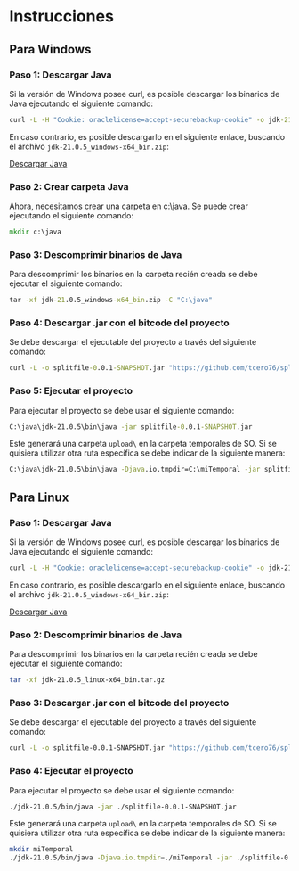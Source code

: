 # Instrucciones


## Para Windows

### Paso 1: Descargar Java

Si la versión de Windows posee curl, es posible descargar los binarios de Java ejecutando el siguiente comando:

```cmd
curl -L -H "Cookie: oraclelicense=accept-securebackup-cookie" -o jdk-21.0.5_windows-x64_bin.zip "https://download.oracle.com/java/21/archive/jdk-21.0.5_windows-x64_bin.zip"
```

En caso contrario, es posible descargarlo en el siguiente enlace, buscando el archivo `jdk-21.0.5_windows-x64_bin.zip`:

[Descargar Java](https://www.oracle.com/java/technologies/javase/jdk21-archive-downloads.html)

### Paso 2: Crear carpeta Java
Ahora, necesitamos crear una carpeta en c:\java. Se puede crear ejecutando el siguiente comando:

```cmd
mkdir c:\java
```

### Paso 3: Descomprimir binarios de Java

Para descomprimir los binarios en la carpeta recién creada se debe ejecutar el siguiente comando:

```cmd
tar -xf jdk-21.0.5_windows-x64_bin.zip -C "C:\java"
```

### Paso 4: Descargar .jar con el bitcode del proyecto
Se debe descargar el ejecutable del proyecto a través del siguiente comando:
```cmd
curl -L -o splitfile-0.0.1-SNAPSHOT.jar "https://github.com/tcero76/splitfile/releases/download/v0.0.1/splitfile-0.0.1-SNAPSHOT.jar"
```

### Paso 5: Ejecutar el proyecto
Para ejecutar el proyecto se debe usar el siguiente comando:
```cmd
C:\java\jdk-21.0.5\bin\java -jar splitfile-0.0.1-SNAPSHOT.jar
```
Este generará una carpeta `upload\` en la carpeta temporales de SO. Si se quisiera utilizar otra ruta específica se debe indicar de la siguiente manera:

```cmd
C:\java\jdk-21.0.5\bin\java -Djava.io.tmpdir=C:\miTemporal -jar splitfile-0.0.1-SNAPSHOT.jar
```

## Para Linux

### Paso 1: Descargar Java

Si la versión de Windows posee curl, es posible descargar los binarios de Java ejecutando el siguiente comando:

```bash
curl -L -H "Cookie: oraclelicense=accept-securebackup-cookie" -o jdk-21.0.5_linux-x64_bin.tar.gz "https://download.oracle.com/java/21/archive/jdk-21.0.5_linux-x64_bin.tar.gz"
```

En caso contrario, es posible descargarlo en el siguiente enlace, buscando el archivo `jdk-21.0.5_windows-x64_bin.zip`:

[Descargar Java](https://www.oracle.com/java/technologies/javase/jdk21-archive-downloads.html)

### Paso 2: Descomprimir binarios de Java

Para descomprimir los binarios en la carpeta recién creada se debe ejecutar el siguiente comando:

```bash
tar -xf jdk-21.0.5_linux-x64_bin.tar.gz
```
### Paso 3: Descargar .jar con el bitcode del proyecto
Se debe descargar el ejecutable del proyecto a través del siguiente comando:
```bash
curl -L -o splitfile-0.0.1-SNAPSHOT.jar "https://github.com/tcero76/splitfile/releases/download/v0.0.1/splitfile-0.0.1-SNAPSHOT.jar"
```
### Paso 4: Ejecutar el proyecto
Para ejecutar el proyecto se debe usar el siguiente comando:
```bash
./jdk-21.0.5/bin/java -jar ./splitfile-0.0.1-SNAPSHOT.jar
```
Este generará una carpeta `upload\` en la carpeta temporales de SO. Si se quisiera utilizar otra ruta específica se debe indicar de la siguiente manera:

```bash
mkdir miTemporal
./jdk-21.0.5/bin/java -Djava.io.tmpdir=./miTemporal -jar ./splitfile-0.0.1-SNAPSHOT.jar
```

